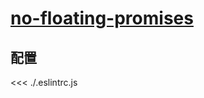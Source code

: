 # [no-floating-promises](https://typescript-eslint.io/rules/no-floating-promises)

## 配置

<<< ./.eslintrc.js
